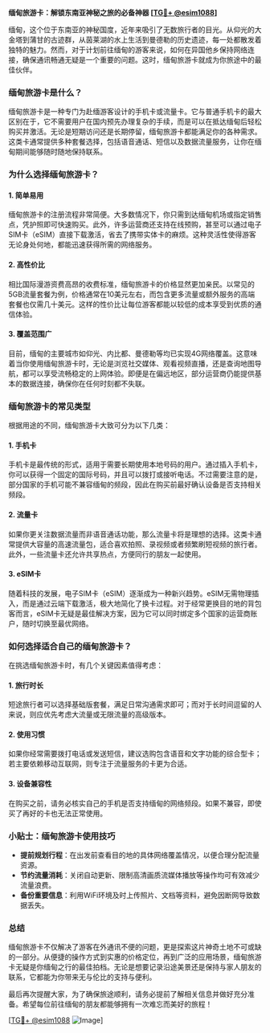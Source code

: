 **缅甸旅游卡：解锁东南亚神秘之旅的必备神器 [[TG💪+ @esim1088](https://t.me/s/esim1088)]**

缅甸，这个位于东南亚的神秘国度，近年来吸引了无数旅行者的目光。从仰光的大金塔到蒲甘的古迹群，从茵莱湖的水上生活到曼德勒的历史遗迹，每一处都散发着独特的魅力。然而，对于计划前往缅甸的游客来说，如何在异国他乡保持网络连接，确保通讯畅通无疑是一个重要的问题。这时，缅甸旅游卡就成为你旅途中的最佳伙伴。

### **缅甸旅游卡是什么？**

缅甸旅游卡是一种专门为赴缅游客设计的手机卡或流量卡。它与普通手机卡的最大区别在于，它不需要用户在国内预先办理复杂的手续，而是可以在抵达缅甸后轻松购买并激活。无论是短期访问还是长期停留，缅甸旅游卡都能满足你的各种需求。这类卡通常提供多种套餐选择，包括语音通话、短信以及数据流量服务，让你在缅甸期间能够随时随地保持联系。

### **为什么选择缅甸旅游卡？**

#### **1. 简单易用**
缅甸旅游卡的注册流程非常简便。大多数情况下，你只需到达缅甸机场或指定销售点，凭护照即可快速购买。此外，许多运营商还支持在线预购，甚至可以通过电子SIM卡（eSIM）直接下载激活，省去了携带实体卡的麻烦。这种灵活性使得游客无论身处何地，都能迅速获得所需的网络服务。

#### **2. 高性价比**
相比国际漫游资费高昂的收费标准，缅甸旅游卡的价格显然更加亲民。以常见的5GB流量套餐为例，价格通常在10美元左右，而包含更多流量或额外服务的高端套餐也仅需几十美元。这样的性价比让每位游客都能以较低的成本享受到优质的通信体验。

#### **3. 覆盖范围广**
目前，缅甸的主要城市如仰光、内比都、曼德勒等均已实现4G网络覆盖。这意味着当你使用缅甸旅游卡时，无论是浏览社交媒体、观看视频直播，还是查询地图导航，都可以享受流畅稳定的上网体验。即便是在偏远地区，部分运营商仍能提供基本的数据连接，确保你在任何时刻都不失联。

### **缅甸旅游卡的常见类型**

根据用途的不同，缅甸旅游卡大致可分为以下几类：

#### **1. 手机卡**
手机卡是最传统的形式，适用于需要长期使用本地号码的用户。通过插入手机卡，你可以获得一个固定的国际号码，并且可以拨打或接听电话。不过需要注意的是，部分国家的手机可能不兼容缅甸的频段，因此在购买前最好确认设备是否支持相关频段。

#### **2. 流量卡**
如果你更关注数据流量而非语音通话功能，那么流量卡将是理想的选择。这类卡通常提供大容量的高速流量包，适合喜欢拍照、录视频或者频繁刷短视频的旅行者。此外，一些流量卡还允许共享热点，方便同行的朋友一起使用。

#### **3. eSIM卡**
随着科技的发展，电子SIM卡（eSIM）逐渐成为一种新兴趋势。eSIM无需物理插入，而是通过云端下载激活，极大地简化了换卡过程。对于经常更换目的地的背包客而言，eSIM卡无疑是最佳解决方案，因为它可以同时绑定多个国家的运营商账户，随时切换至最优网络。

### **如何选择适合自己的缅甸旅游卡？**

在挑选缅甸旅游卡时，有几个关键因素值得考虑：

#### **1. 旅行时长**
短途旅行者可以选择基础版套餐，满足日常沟通需求即可；而对于长时间逗留的人来说，则应优先考虑大流量或无限流量的高级版本。

#### **2. 使用习惯**
如果你经常需要拨打电话或发送短信，建议选购包含语音和文字功能的综合型卡；若主要依赖移动互联网，则专注于流量服务的卡更为合适。

#### **3. 设备兼容性**
在购买之前，请务必核实自己的手机是否支持缅甸的网络频段。如果不兼容，即使买了再好的卡也无法正常使用。

### **小贴士：缅甸旅游卡使用技巧**

- **提前规划行程**：在出发前查看目的地的具体网络覆盖情况，以便合理分配流量资源。
- **节约流量消耗**：关闭自动更新、限制高清画质流媒体播放等操作均可有效减少流量浪费。
- **备份重要信息**：利用WiFi环境及时上传照片、文档等资料，避免因断网导致数据丢失。

### **总结**

缅甸旅游卡不仅解决了游客在外通讯不便的问题，更是探索这片神奇土地不可或缺的一部分。从便捷的操作方式到实惠的价格定位，再到广泛的应用场景，缅甸旅游卡无疑是你缅甸之行的最佳拍档。无论是想要记录沿途美景还是保持与家人朋友的联系，它都能为你带来无与伦比的支持与便利。

最后再次提醒大家，为了确保旅途顺利，请务必提前了解相关信息并做好充分准备。希望每位前往缅甸的朋友都能够拥有一次难忘而美好的旅程！

[[TG💪+ @esim1088](https://t.me/s/esim1088) ![Image](https://i.postimg.cc/4NQfJmqS/Snipaste-2025-05-13-00-14-12.png)]
